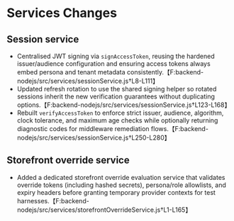 # Services Changes

## Session service
- Centralised JWT signing via `signAccessToken`, reusing the hardened issuer/audience configuration and ensuring access tokens always embed persona and tenant metadata consistently.【F:backend-nodejs/src/services/sessionService.js†L8-L111】
- Updated refresh rotation to use the shared signing helper so rotated sessions inherit the new verification guarantees without duplicating options.【F:backend-nodejs/src/services/sessionService.js†L123-L168】
- Rebuilt `verifyAccessToken` to enforce strict issuer, audience, algorithm, clock tolerance, and maximum age checks while optionally returning diagnostic codes for middleware remediation flows.【F:backend-nodejs/src/services/sessionService.js†L250-L280】

## Storefront override service
- Added a dedicated storefront override evaluation service that validates override tokens (including hashed secrets), persona/role allowlists, and expiry headers before granting temporary provider contexts for test harnesses.【F:backend-nodejs/src/services/storefrontOverrideService.js†L1-L165】
